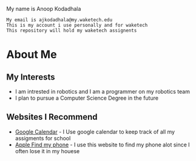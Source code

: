 My name is Anoop Kodadhala
          
    My email is ajkodadhala@my.waketech.edu
    This is my account i use personally and for waketech
    This repository will hold my waketech assignents
# About Me
## My Interests
- I am intrested in robotics and I am a programmer on my robotics team
- I plan to pursue a Computer Science Degree in the future
## Websites I Recommend
- [Google Calendar](calendar.google.com) - I Use google calendar to keep track of all my assigments for school
- [Apple Find my phone](https://www.icloud.com/find) - I use this website to find my phone alot since I often lose it in my houese

